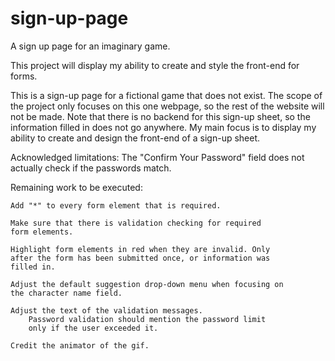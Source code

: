 # sign-up-page
A sign up page for an imaginary game.

This project will display my ability to create and style the
front-end for forms.

This is a sign-up page for a fictional game that does not exist.
The scope of the project only focuses on this one webpage, so the
rest of the website will not be made. Note that there is no backend for
this sign-up sheet, so the information filled in does not go anywhere.
My main focus is to display my ability to create and design the
front-end of a sign-up sheet.

Acknowledged limitations:
    The "Confirm Your Password" field does not actually check if the
    passwords match.

Remaining work to be executed:

    Add "*" to every form element that is required.

    Make sure that there is validation checking for required
    form elements.

    Highlight form elements in red when they are invalid. Only
    after the form has been submitted once, or information was
    filled in.

    Adjust the default suggestion drop-down menu when focusing on
    the character name field.

    Adjust the text of the validation messages.
        Password validation should mention the password limit
        only if the user exceeded it.
    
    Credit the animator of the gif.
